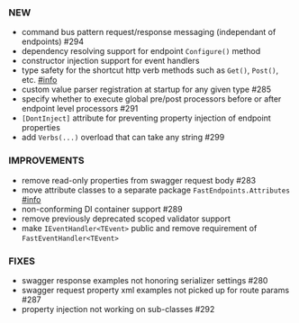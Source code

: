### NEW
- command bus pattern request/response messaging (independant of endpoints) #294
- dependency resolving support for endpoint `Configure()` method
- constructor injection support for event handlers
- type safety for the shortcut http verb methods such as `Get()`, `Post()`, etc. [#info](https://fast-endpoints.com/docs/misc-conveniences#shorthand-route-configuration)
- custom value parser registration at startup for any given type #285
- specify whether to execute global pre/post processors before or after endpoint level processors #291
- `[DontInject]` attribute for preventing property injection of endpoint properties
- add `Verbs(...)` overload that can take any string #299

### IMPROVEMENTS
- remove read-only properties from swagger request body #283
- move attribute classes to a separate package `FastEndpoints.Attributes` [#info](https://discord.com/channels/933662816458645504/955771546654359553/1032020804671647854)
- non-conforming DI container support #289
- remove previously deprecated scoped validator support
- make `IEventHandler<TEvent>` public and remove requirement of `FastEventHandler<TEvent>`

### FIXES
- swagger response examples not honoring serializer settings #280
- swagger request property xml examples not picked up for route params #287 
- property injection not working on sub-classes #292